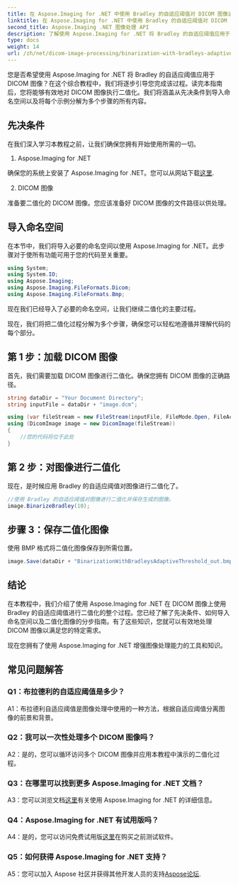 ```yaml
---
title: 在 Aspose.Imaging for .NET 中使用 Bradley 的自适应阈值对 DICOM 图像进行二值化
linktitle: 在 Aspose.Imaging for .NET 中使用 Bradley 的自适应阈值对 DICOM 图像进行二值化
second_title: Aspose.Imaging .NET 图像处理 API
description: 了解使用 Aspose.Imaging for .NET 将 Bradley 的自适应阈值应用于 DICOM 图像。通过分步指南，二值化变得容易。
type: docs
weight: 14
url: /zh/net/dicom-image-processing/binarization-with-bradleys-adaptive-threshold-on-dicom-image/
---
```

您是否希望使用 Aspose.Imaging for .NET 将 Bradley 的自适应阈值应用于 DICOM 图像？在这个综合教程中，我们将逐步引导您完成该过程。读完本指南后，您将能够有效地对 DICOM 图像执行二值化。我们将涵盖从先决条件到导入命名空间以及将每个示例分解为多个步骤的所有内容。

## 先决条件

在我们深入学习本教程之前，让我们确保您拥有开始使用所需的一切。

1. Aspose.Imaging for .NET

确保您的系统上安装了 Aspose.Imaging for .NET。您可以从网站下载[这里](https://releases.aspose.com/imaging/net/).

2. DICOM 图像

准备要二值化的 DICOM 图像。您应该准备好 DICOM 图像的文件路径以供处理。

## 导入命名空间

在本节中，我们将导入必要的命名空间以使用 Aspose.Imaging for .NET。此步骤对于使所有功能可用于您的代码至关重要。


```csharp
using System;
using System.IO;
using Aspose.Imaging;
using Aspose.Imaging.FileFormats.Dicom;
using Aspose.Imaging.FileFormats.Bmp;
```

现在我们已经导入了必要的命名空间，让我们继续二值化的主要过程。

现在，我们将把二值化过程分解为多个步骤，确保您可以轻松地遵循并理解代码的每个部分。

## 第 1 步：加载 DICOM 图像

首先，我们需要加载 DICOM 图像进行二值化。确保您拥有 DICOM 图像的正确路径。

```csharp
string dataDir = "Your Document Directory";
string inputFile = dataDir + "image.dcm";

using (var fileStream = new FileStream(inputFile, FileMode.Open, FileAccess.Read))
using (DicomImage image = new DicomImage(fileStream))
{
    //您的代码将位于此处
}
```

## 第 2 步：对图像进行二值化

现在，是时候应用 Bradley 的自适应阈值对图像进行二值化了。

```csharp
//使用 Bradley 的自适应阈值对图像进行二值化并保存生成的图像。
image.BinarizeBradley(10);
```

## 步骤 3：保存二值化图像

使用 BMP 格式将二值化图像保存到所需位置。

```csharp
image.Save(dataDir + "BinarizationWithBradleysAdaptiveThreshold_out.bmp", new BmpOptions());
```

## 结论

在本教程中，我们介绍了使用 Aspose.Imaging for .NET 在 DICOM 图像上使用 Bradley 的自适应阈值进行二值化的整个过程。您已经了解了先决条件、如何导入命名空间以及二值化图像的分步指南。有了这些知识，您就可以有效地处理 DICOM 图像以满足您的特定需求。

现在您拥有了使用 Aspose.Imaging for .NET 增强图像处理能力的工具和知识。

## 常见问题解答

### Q1：布拉德利的自适应阈值是多少？

A1：布拉德利自适应阈值是图像处理中使用的一种方法，根据自适应阈值分离图像的前景和背景。

### Q2：我可以一次性处理多个 DICOM 图像吗？

A2：是的，您可以循环访问多个 DICOM 图像并应用本教程中演示的二值化过程。

### Q3：在哪里可以找到更多 Aspose.Imaging for .NET 文档？

 A3：您可以浏览文档[这里](https://reference.aspose.com/imaging/net/)有关使用 Aspose.Imaging for .NET 的详细信息。

### Q4：Aspose.Imaging for .NET 有试用版吗？

 A4：是的，您可以访问免费试用版[这里](https://releases.aspose.com/)在购买之前测试软件。

### Q5：如何获得 Aspose.Imaging for .NET 支持？

 A5：您可以加入 Aspose 社区并获得其他开发人员的支持[Aspose论坛](https://forum.aspose.com/).